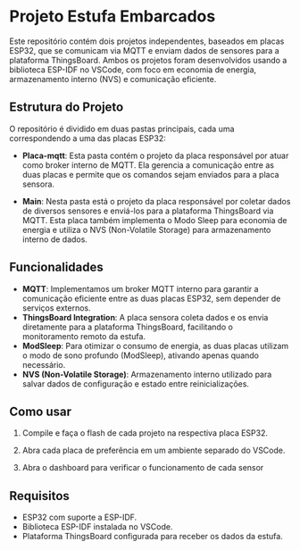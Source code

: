 # Projeto Estufa Embarcados

Este repositório contém dois projetos independentes, baseados em placas ESP32, que se comunicam via MQTT e enviam dados de sensores para a plataforma ThingsBoard. Ambos os projetos foram desenvolvidos usando a biblioteca ESP-IDF no VSCode, com foco em economia de energia, armazenamento interno (NVS) e comunicação eficiente.

## Estrutura do Projeto

O repositório é dividido em duas pastas principais, cada uma correspondendo a uma das placas ESP32:

- **Placa-mqtt**: Esta pasta contém o projeto da placa responsável por atuar como broker interno de MQTT. Ela gerencia a comunicação entre as duas placas e permite que os comandos sejam enviados para a placa sensora.

- **Main**: Nesta pasta está o projeto da placa responsável por coletar dados de diversos sensores e enviá-los para a plataforma ThingsBoard via MQTT. Esta placa também implementa o Modo Sleep para economia de energia e utiliza o NVS (Non-Volatile Storage) para armazenamento interno de dados.

## Funcionalidades

- **MQTT**: Implementamos um broker MQTT interno para garantir a comunicação eficiente entre as duas placas ESP32, sem depender de serviços externos.
- **ThingsBoard Integration**: A placa sensora coleta dados e os envia diretamente para a plataforma ThingsBoard, facilitando o monitoramento remoto da estufa.
- **ModSleep**: Para otimizar o consumo de energia, as duas placas utilizam o modo de sono profundo (ModSleep), ativando apenas quando necessário.
- **NVS (Non-Volatile Storage)**: Armazenamento interno utilizado para salvar dados de configuração e estado entre reinicializações.

## Como usar


1. Compile e faça o flash de cada projeto na respectiva placa ESP32.

2. Abra cada placa de preferência em um ambiente separado do VSCode.

3. Abra o dashboard para verificar o funcionamento de cada sensor

## Requisitos

- ESP32 com suporte a ESP-IDF.
- Biblioteca ESP-IDF instalada no VSCode.
- Plataforma ThingsBoard configurada para receber os dados da estufa.



